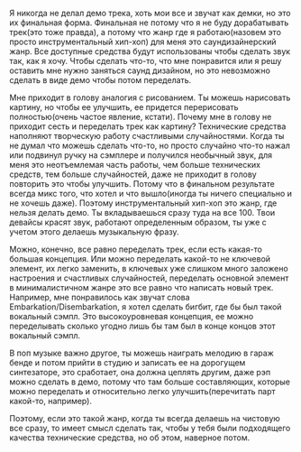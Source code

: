 ---
---
Я никогда не делал демо трека, хоть мои все и звучат как демки, но это их финальная форма. Финальная не потому что я не буду дорабатывать трек(это тоже правда), а потому что жанр где я работаю(назовем это просто инструментальный хип-хоп) для меня это саундизайнерский жанр. 
Все доступные средства будут использованы чтобы сделать звук так, как я хочу. Чтобы сделать что-то, что мне понравится или я решу оставить мне нужно заняться саунд дизайном, но это невозможно сделать в виде демо чтобы потом переделать. 

Мне приходит в голову аналогия с рисованием. Ты можешь нарисовать картину, но чтобы ее улучшить, ее придется перерисовать полностью(очень частое явление, кстати). Почему мне в голову не приходит сесть и переделать трек как картину? Технические средства наполняют творческую работу счастливыми случайностями. Когда ты не думал что можешь сделать что-то, но просто случайно что-то нажал или подвинул ручку на сэмплере и получился необычный звук, для меня это неотъемлемая часть работы, чем больше технических средств, тем больше случайностей, даже не приходит в голову повторить это чтобы улучшить. Потому что в финальном результате всегда микс того, что хотел и что вышло(иногда ты ничего специально и не хочешь даже). Поэтому инструментальный хип-хоп это жанр, где нельзя делать демо. Ты вкладываешься сразу туда на все 100. Твои девайсы красят звук, работают определенным образом, ты уже с учетом этого делаешь музыкальную фразу. 

Можно, конечно, все равно переделать трек, если есть какая-то большая концепция. Или можно переделать какой-то не ключевой элемент, их легко заменить, в ключевых уже слишком много заложено настроения и счастливых случайностей, переделать основной элемент в минималистичном жанре это все равно что написать новый трек. Например, мне понравилось как звучат слова Embarkation/Disembarkation, я хотел сделать бигбит, где бы был такой вокальный сэмпл. Это высокоуровневая концепция, ее можно переделывать сколько угодно лишь бы там был в конце концов этот вокальный сэмпл.

В поп музыке важно другое, ты можешь наиграть мелодию в гараж бенде и потом прийти в студию и записать ее на дорогущем синтезаторе, это сработает, она должна цеплять другим, даже рэп можно сделать в демо, потому что там больше составляющих, которые можно переделать и относительно легко улучшить(перечитать парт какой-то, например).

Поэтому, если это такой жанр, когда ты всегда делаешь на чистовую все сразу, то имеет смысл сделать так, чтобы у тебя были подходящего качества технические средства, но об этом, наверное потом.